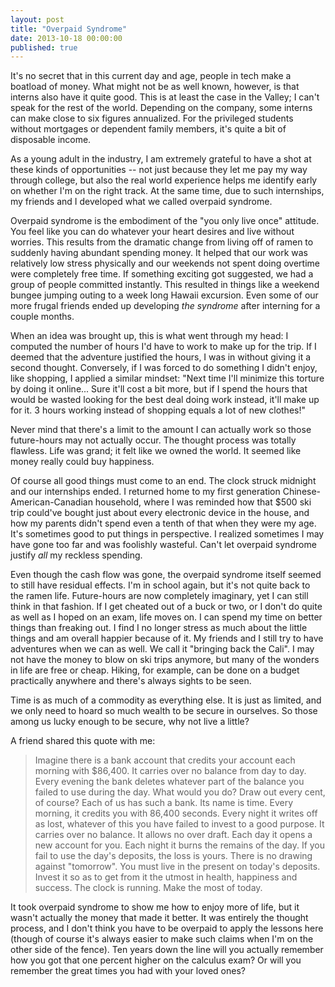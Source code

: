 ```yaml
---
layout: post
title: "Overpaid Syndrome"
date: 2013-10-18 00:00:00
published: true
---
```


It's no secret that in this current day and age, people in tech make a boatload 
of money. What might not be as well known, however, is that interns also have it 
quite good. This is at least the case in the Valley; I can't speak for the rest 
of the world. Depending on the company, some interns can make close to six 
figures annualized. For the privileged students without mortgages or dependent 
family members, it's quite a bit of disposable income.

As a young adult in the industry, I am extremely grateful to have a shot at 
these kinds of opportunities -- not just because they let me pay my way through 
college, but also the real world experience helps me identify early on whether 
I'm on the right track. At the same time, due to such internships, my friends 
and I developed what we called overpaid syndrome.

Overpaid syndrome is the embodiment of the "you only live once" attitude. You 
feel like you can do whatever your heart desires and live without worries. This 
results from the dramatic change from living off of ramen to suddenly having 
abundant spending money. It helped that our work was relatively low stress 
physically and our weekends not spent doing overtime were completely free time. 
If something exciting got suggested, we had a group of people committed 
instantly. This resulted in things like a weekend bungee jumping outing to a 
week long Hawaii excursion.  Even some of our more frugal friends ended up 
developing _the syndrome_ after interning for a couple months.

When an idea was brought up, this is what went through my head: I computed the 
number of hours I'd have to work to make up for the trip. If I deemed that the 
adventure justified the hours, I was in without giving it a second thought. 
Conversely, if I was forced to do something I didn't enjoy, like shopping, I 
applied a similar mindset: "Next time I'll minimize this torture by doing it 
online... Sure it'll cost a bit more, but if I spend the hours that would be 
wasted looking for the best deal doing work instead, it'll make up for it. 3 
hours working instead of shopping equals a lot of new clothes!"

Never mind that there's a limit to the amount I can actually work so those 
future-hours may not actually occur. The thought process was totally flawless. 
Life was grand; it felt like we owned the world. It seemed like money really 
could buy happiness.

Of course all good things must come to an end. The clock struck midnight and our 
internships ended. I returned home to my first generation 
Chinese-American-Canadian household, where I was reminded how that $500 ski trip 
could've bought just about every electronic device in the house, and how my 
parents didn't spend even a tenth of that when they were my age. It's sometimes 
good to put things in perspective. I realized sometimes I may have gone too far 
and was foolishly wasteful. Can't let overpaid syndrome justify _all_ my 
reckless spending.

Even though the cash flow was gone, the overpaid syndrome itself seemed to still 
have residual effects. I'm in school again, but it's not quite back to the ramen 
life. Future-hours are now completely imaginary, yet I can still think in that 
fashion. If I get cheated out of a buck or two, or I don't do quite as well as I 
hoped on an exam, life moves on. I can spend my time on better things than 
freaking out. I find I no longer stress as much about the little things and am 
overall happier because of it. My friends and I still try to have adventures 
when we can as well.  We call it "bringing back the Cali". I may not have the 
money to blow on ski trips anymore, but many of the wonders in life are free or 
cheap. Hiking, for example, can be done on a budget practically anywhere and 
there's always sights to be seen.

Time is as much of a commodity as everything else. It is just as limited, and we 
only need to hoard so much wealth to be secure in ourselves. So those among us 
lucky enough to be secure, why not live a little?

A friend shared this quote with me:

> Imagine there is a bank account that credits your account each morning with $86,400. It carries over no balance from day to day. Every evening the bank deletes whatever part of the balance you failed to use during the day. What would you do? Draw out every cent, of course? Each of us has such a bank. Its name is time. Every morning, it credits you with 86,400 seconds. Every night it writes off as lost, whatever of this you have failed to invest to a good purpose. It carries over no balance. It allows no over draft. Each day it opens a new account for you. Each night it burns the remains of the day. If you fail to use the day's deposits, the loss is yours. There is no drawing against "tomorrow". You must live in the present on today's deposits. Invest it so as to get from it the utmost in health, happiness and success. The clock is running. Make the most of today.

It took overpaid syndrome to show me how to enjoy more of life, but it wasn't 
actually the money that made it better. It was entirely the thought process, and 
I don't think you have to be overpaid to apply the lessons here (though of 
course it's always easier to make such claims when I'm on the other side of the 
fence).  Ten years down the line will you actually remember how you got that one 
percent higher on the calculus exam? Or will you remember the great times you 
had with your loved ones?
